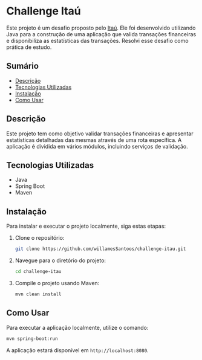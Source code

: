 # Challenge Itaú

Este projeto é um desafio proposto pelo [Itaú](https://github.com/feltex/desafio-itau-backend). Ele foi desenvolvido utilizando Java para a construção de uma aplicação que valida transações financeiras e disponibiliza as estatísticas das transações. Resolvi esse desafio como prática de estudo.

## Sumário

- [Descrição](#descrição)
- [Tecnologias Utilizadas](#tecnologias-utilizadas)
- [Instalação](#instalação)
- [Como Usar](#como-usar)

## Descrição

Este projeto tem como objetivo validar transações financeiras e apresentar estatísticas detalhadas das mesmas através de uma rota específica. A aplicação é dividida em vários módulos, incluindo serviços de validação.

## Tecnologias Utilizadas

- Java
- Spring Boot
- Maven

## Instalação

Para instalar e executar o projeto localmente, siga estas etapas:

1. Clone o repositório:
    ```bash
    git clone https://github.com/willamesSantoos/challenge-itau.git
    ```
2. Navegue para o diretório do projeto:
    ```bash
    cd challenge-itau
    ```
3. Compile o projeto usando Maven:
    ```bash
    mvn clean install
    ```

## Como Usar

Para executar a aplicação localmente, utilize o comando:
```bash
mvn spring-boot:run
```

A aplicação estará disponível em `http://localhost:8080`.
